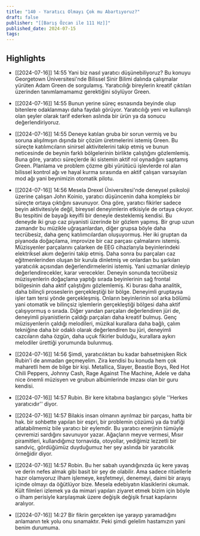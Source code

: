 ```yaml
---
title: "140 - Yaratıcı Olmayı Çok mu Abartıyoruz?"
draft: false
publisher: "[[Barış Özcan ile 111 Hz]]"
published_date: 2024-07-15
tags:
---
```



## Highlights
* [[2024-07-16]] 14:55  Yani biz nasıl yaratıcı düşünebiliyoruz? Bu konuyu Georgetown Üniversitesi'nde Bilissel Sinir Bilimi dalında çalışmalar yürüten Adam Green de sorgulamış. Yaratıcılığı bireylerin kreatif çıktıları üzerinden tanımlamamamız gerektiğini söylüyor Green.

* [[2024-07-16]] 14:55  Bunun yerine süreç esnasında beyinde olup bitenlere odaklanmayı daha faydalı görüyor. Yaratıcılığı yeni ve kullanışlı olan şeyler olarak tarif ederken aslında bir ürün ya da sonucu değerlendiriyoruz.

* [[2024-07-16]] 14:55  Deneye katılan gruba bir sorun vermiş ve bu soruna alışılmışın dışında bir çözüm üretmelerini istemiş Green. Bu süreçte katılımcıların sinirsel aktivitelerini takip etmiş ve bunun neticesinde de beynin farklı bölgelerinin birlikte çalıştığını gözlemlemiş. Buna göre, yaratıcı süreçlerde iki sistemin aktif rol oynadığını saptamış Green. Planlama ve problem çözme gibi yürütücü işlevlerde rol alan bilissel kontrol ağı ve hayal kurma sırasında en aktif çalışan varsayılan mod ağı yani beynimizin otomatik pilotu.

* [[2024-07-16]] 14:56  Mesela Drexel Üniversitesi'nde deneysel psikoloji üzerine çalışan John Koinio, yaratıcı düşüncenin daha kompleks bir süreçte ortaya çıktığını savunuyor. Ona göre, yaratıcı fikirler sadece beyin aktivitesiyle değil, bireysel deneyimlerin etkisiyle de ortaya çıkıyor. Bu tespitini de bayağı keyifli bir deneyle desteklemiş kendisi. Bu deneyde iki grup caz piyanisti üzerinde bir gözlem yapmış. Bir grup uzun zamandır bu müzikle uğraşanlardan, diğer grupsa böyle daha tecrübesiz, daha genç katılımcılardan oluşuyormuş. Her iki gruptan da piyanoda doğaçılama, improvize bir caz parçası çalmalarını istemiş. Müzisyenler parçalarını çalarken de EEG cihazlarıyla beyinlerindeki elektriksel akım değerini takip etmiş. Daha sonra bu parçaları caz eğitmenlerinden oluşan bir kurula dinletmiş ve onlardan bu şarkıları yaratıcılık açısından değerlendirmelerini istemiş. Yani uzmanlar dinleyip değerlendirecekler, karar verecekler. Deneyin sonunda tecrübesiz müzisyenlerin doğaçlama yaptığı sırada beyinlerinin sağ frontal bölgesinin daha aktif çalıştığını gözlemlemiş. Ki burası daha analitik, daha bilinçli proseslerin gerçekleştiği bir bölge. Deneyimli gruptaysa işler tam tersi yönde gerçekleşmiş. Onların beyinlerinin sol arka bölümü yani otomatik ve bilinçsiz işlemlerin gerçekleştiği bölgesi daha aktif çalışıyormuş o sırada. Diğer yandan parçaları değerlendiren jüri de, deneyimli piyanistlerin çaldığı parçaları daha kreatif bulmuş. Genç müzisyenlerin çaldığı melodileri, müzikal kurallara daha bağlı, çalım tekniğine daha bir odaklı olarak değerlendiren bu jüri, deneyimli cazcıların daha özgün, daha uçuk fikirler bulduğu, kurallara aykırı melodiler ürettiği yorumunda bulunmuş.

* [[2024-07-16]] 14:56  Şimdi, yaratıcılıktan bu kadar bahsetmişken Rick Rubin'i de anmadan geçmeyelim. Zira kendisi bu konuda hem çok maharetli hem de bilge bir kişi. Metallica, Slayer, Beastie Boys, Red Hot Chili Peppers, Johnny Cash, Rage Against The Machine, Adele ve daha nice önemli müzisyen ve grubun albümlerinde imzası olan bir guru kendisi.

* [[2024-07-16]] 14:57  Rubin. Bir kere kitabına başlangıcı şöyle ''Herkes yaratıcıdır'' diyor.

* [[2024-07-16]] 14:57  Bilakis insan olmanın ayrılmaz bir parçası, hatta bir hak. bir sohbette yapılan bir espri, bir problemin çözümü ya da trafiği atlatabilmemiz bile yaratıcı bir eylemdir. Bu yaratıcı enerjinin tümüyle çevremizi sardığını savunuyor yazar. Ağaçların meyve vermesi, Mısır piramitleri, kullandığımız tornavida, otoyollar, yediğimiz lezzetli bir sandviç, gördüğümüz duyduğumuz her şey aslında bir yaratıcılık örneğidir diyor.

* [[2024-07-16]] 14:57  Robin. Bu her sabah uyandığınızda üç kere yavaş ve derin nefes almak gibi basit bir şey de olabilir. Ama sadece ritüellerle hazır olamıyoruz ilham işlemeye, keşfetmeyi, denemeyi, daimi bir arayış içinde olmayı da öğütlüyor bize. Mesela edebiyatın klasiklerini okumak. Kült filmleri izlemek ya da mimari yapıları ziyaret etmek bizim için böyle o ilham perisiyle karşılaşmak üzere değişik değişik fırsat kapılarını aralıyor.

* [[2024-07-16]] 14:27  Bir fikrin gerçekten işe yarayıp yaramadığını anlamanın tek yolu onu sınamaktır. Peki şimdi gelelim hastamızın yani benim durumuma.

